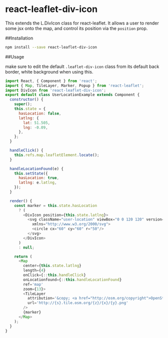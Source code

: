 # react-leaflet-div-icon
This extends the L.DivIcon class for react-leaflet. It allows a user to render some jsx onto the map, and control its position via the `position` prop.

##Installation

```sh
npm install --save react-leaflet-div-icon
```

##Usage

make sure to edit the default `.leaflet-div-icon` class from its default back border, white background when using this.
```js
import React, { Component } from 'react';
import { Map, TileLayer, Marker, Popup } from 'react-leaflet';
import DivIcon from 'react-leaflet-div-icon';
export default class UserLocationExample extends Component {
  constructor() {
    super();
    this.state = {
      hasLocation: false,
      latlng: {
        lat: 51.505,
        lng: -0.09,
      },
    };
  }

  handleClick() {
    this.refs.map.leafletElement.locate();
  }

  handleLocationFound(e) {
    this.setState({
      hasLocation: true,
      latlng: e.latlng,
    });
  }

  render() {
    const marker = this.state.hasLocation
      ? (
        <DivIcon position={this.state.latlng}>
          <svg className="user-location" viewBox="0 0 120 120" version="1.1"
            xmlns="http://www.w3.org/2000/svg">
            <circle cx="60" cy="60" r="50"/>
          </svg>
        </DivIcon>
      )
      : null;

    return (
      <Map
        center={this.state.latlng}
        length={4}
        onClick={::this.handleClick}
        onLocationfound={::this.handleLocationFound}
        ref='map'
        zoom={13}>
        <TileLayer
          attribution='&copy; <a href="http://osm.org/copyright">OpenStreetMap</a> contributors'
          url='http://{s}.tile.osm.org/{z}/{x}/{y}.png'
        />
        {marker}
      </Map>
    );
  }
}

```
